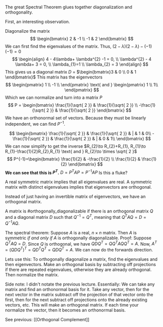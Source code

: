 
 The great Spectral Theorem glues together diagonalization and orthogonality. 

First, an interesting observation.

Diagonalize the matrix 
$$
\begin{bmatrix}
2 & -1 \\
-1 & 2 
\end{bmatrix}
$$
We can first find the eigenvalues of the matrix.
Thus, $(2-\lambda)(2-\lambda)-(-1)(-1)=0$
$$
\begin{align}
4 - 4\lambda+ \lambda^{2} -1 = 0, \\
\lambda^{2} - 4 \lambda+ 3 = 0, \\
\lambda_{1}=1 \\
\lambda_{2} = 3
\end{align}
$$
This gives us a diagonal matrix $D$ = $\begin{bmatrix}3 & 0 \\ 0 & 1 \end{bmatrix}$
This matrix has the eigenvectors 
$$
\begin{pmatrix}
1 \\ -1 \\ 
\end{pmatrix} \text{ and } \begin{pmatrix}
1 \\ 1\\
\end{pmatrix}
$$
Which we can normalize and turn into a matrix $P$
$$
P = \begin{bmatrix}
\frac{1}{\sqrt{ 2 }} & \frac{1}{\sqrt{ 2 }}  \\
-\frac{1}{\sqrt{ 2 }}  & \frac{1}{\sqrt{ 2 }} 
\end{bmatrix}
$$
We have an orthonormal set of vectors. Because they must be linearly independent, we can find $P^{-1}$. 

$$
\begin{bmatrix}
\frac{1}{\sqrt{ 2 }} & \frac{1}{\sqrt{ 2 }}   & | & 1 & 0\\
-\frac{1}{\sqrt{ 2 }}  & \frac{1}{\sqrt{ 2 }}  & | & 0 & 1\\
\end{bmatrix}
$$
We can now simplify to get the inverse
$R_{2}\to R_{2}+R_{1}, R_{1}\to R_{1}-\frac{1}{2}R_{2},R_{1} \text{ and } R_{2}\to \times \sqrt{ 2 }$ 
$$
P^{-1}=\begin{bmatrix}
\frac{1}{2} & -\frac{1}{2} \\
\frac{1}{2} & \frac{1}{2}
\end{bmatrix}
$$
**We can see that this is $P^{T}$.**
$D=P^{T}AP=P^{-1}AP$
Is this a fluke?

A real symmetric matrix implies that all eigenvalues are real.
A symmetric matrix with distinct eigenvalues implies that eigenvectors are orthogonal.

Instead of just having an invertible matrix of eigenvectors, we have an orthogonal matrix. 

A matrix is #orthogonally_diagonalizable if there is an orthogonal matrix $Q$ and a diagonal matrix $D$ such that $Q^{-1}=Q^{T}$, meaning that $Q^{T}AQ=D = Q^{-1}AQ$.

The spectral theorem: Suppose $A$ is a real, $n\times n$ matrix. Then $A$ is symmetric *if and only if* $A$ is orthogonally diagonalizable.
Proof:
Suppose $Q^{T}AQ=D$. Since $Q$ is orthogonal, we have $QDQ^{T}=QQ^{T}AQQ^{T}=A$. 
Now, $A^{T}=(QDQ^{T})^{T}=QD^{T}Q^{T}=QDQ^{T}=A$. We can now do the forwards direction.  


Lets use this:
To orthogonally diagonalize a matrix, find the eigenvalues and then eigenvectors. Make an orthogonal basis by subtracting off projections if there are repeated eigenvalues, otherwise they are already orthogonal. Then normalize the matrix.




Side note: I didn't notate the previous lecture. Essentially:
We can take any matrix and find an orthonormal basis for it. Take any vector, then for the next vector in the matrix subtract off the projection of that vector onto the first, then for the next subtract off projections onto the already existing vectors, etc. This will make an orthogonal matrix. If each time your normalize the vector, then it becomes an orthonormal basis. 


See previous: [[Orthogonal Complement]]
